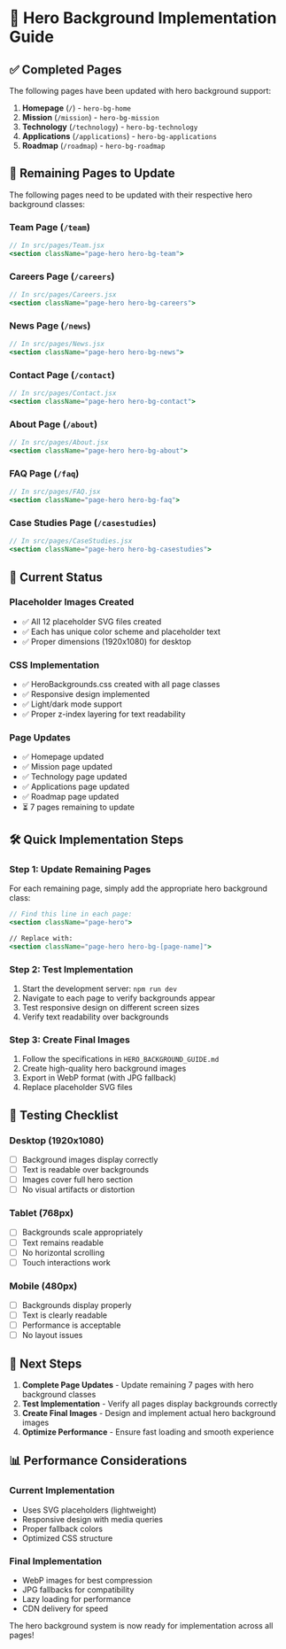 # 🚀 Hero Background Implementation Guide

## ✅ **Completed Pages**
The following pages have been updated with hero background support:

1. **Homepage** (`/`) - `hero-bg-home`
2. **Mission** (`/mission`) - `hero-bg-mission`
3. **Technology** (`/technology`) - `hero-bg-technology`
4. **Applications** (`/applications`) - `hero-bg-applications`
5. **Roadmap** (`/roadmap`) - `hero-bg-roadmap`

## 🔄 **Remaining Pages to Update**
The following pages need to be updated with their respective hero background classes:

### **Team Page** (`/team`)
```jsx
// In src/pages/Team.jsx
<section className="page-hero hero-bg-team">
```

### **Careers Page** (`/careers`)
```jsx
// In src/pages/Careers.jsx
<section className="page-hero hero-bg-careers">
```

### **News Page** (`/news`)
```jsx
// In src/pages/News.jsx
<section className="page-hero hero-bg-news">
```

### **Contact Page** (`/contact`)
```jsx
// In src/pages/Contact.jsx
<section className="page-hero hero-bg-contact">
```

### **About Page** (`/about`)
```jsx
// In src/pages/About.jsx
<section className="page-hero hero-bg-about">
```

### **FAQ Page** (`/faq`)
```jsx
// In src/pages/FAQ.jsx
<section className="page-hero hero-bg-faq">
```

### **Case Studies Page** (`/casestudies`)
```jsx
// In src/pages/CaseStudies.jsx
<section className="page-hero hero-bg-casestudies">
```

## 🎨 **Current Status**

### **Placeholder Images Created**
- ✅ All 12 placeholder SVG files created
- ✅ Each has unique color scheme and placeholder text
- ✅ Proper dimensions (1920x1080) for desktop

### **CSS Implementation**
- ✅ HeroBackgrounds.css created with all page classes
- ✅ Responsive design implemented
- ✅ Light/dark mode support
- ✅ Proper z-index layering for text readability

### **Page Updates**
- ✅ Homepage updated
- ✅ Mission page updated
- ✅ Technology page updated
- ✅ Applications page updated
- ✅ Roadmap page updated
- ⏳ 7 pages remaining to update

## 🛠️ **Quick Implementation Steps**

### **Step 1: Update Remaining Pages**
For each remaining page, simply add the appropriate hero background class:

```jsx
// Find this line in each page:
<section className="page-hero">

// Replace with:
<section className="page-hero hero-bg-[page-name]">
```

### **Step 2: Test Implementation**
1. Start the development server: `npm run dev`
2. Navigate to each page to verify backgrounds appear
3. Test responsive design on different screen sizes
4. Verify text readability over backgrounds

### **Step 3: Create Final Images**
1. Follow the specifications in `HERO_BACKGROUND_GUIDE.md`
2. Create high-quality hero background images
3. Export in WebP format (with JPG fallback)
4. Replace placeholder SVG files

## 📱 **Testing Checklist**

### **Desktop (1920x1080)**
- [ ] Background images display correctly
- [ ] Text is readable over backgrounds
- [ ] Images cover full hero section
- [ ] No visual artifacts or distortion

### **Tablet (768px)**
- [ ] Backgrounds scale appropriately
- [ ] Text remains readable
- [ ] No horizontal scrolling
- [ ] Touch interactions work

### **Mobile (480px)**
- [ ] Backgrounds display properly
- [ ] Text is clearly readable
- [ ] Performance is acceptable
- [ ] No layout issues

## 🎯 **Next Steps**

1. **Complete Page Updates** - Update remaining 7 pages with hero background classes
2. **Test Implementation** - Verify all pages display backgrounds correctly
3. **Create Final Images** - Design and implement actual hero background images
4. **Optimize Performance** - Ensure fast loading and smooth experience

## 📊 **Performance Considerations**

### **Current Implementation**
- Uses SVG placeholders (lightweight)
- Responsive design with media queries
- Proper fallback colors
- Optimized CSS structure

### **Final Implementation**
- WebP images for best compression
- JPG fallbacks for compatibility
- Lazy loading for performance
- CDN delivery for speed

The hero background system is now ready for implementation across all pages!
